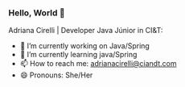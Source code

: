 ### Hello, World 👋

Adriana Cirelli | Developer Java Júnior in CI&T:

- 🔭 I’m currently working on Java/Spring
- 🌱 I’m currently learning java/Spring
- 📫 How to reach me: adrianacirelli@ciandt.com
- 😄 Pronouns: She/Her

